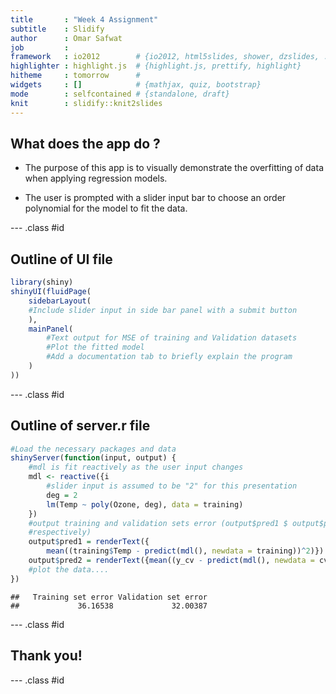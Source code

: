 ```yaml
---
title       : "Week 4 Assignment"
subtitle    : Slidify
author      : Omar Safwat
job         : 
framework   : io2012        # {io2012, html5slides, shower, dzslides, ...}
highlighter : highlight.js  # {highlight.js, prettify, highlight}
hitheme     : tomorrow      # 
widgets     : []            # {mathjax, quiz, bootstrap}
mode        : selfcontained # {standalone, draft}
knit        : slidify::knit2slides
--- 
```


## What does the app do ?

- The purpose of this app is to visually demonstrate the overfitting of data when applying regression models. 

- The user is prompted with a slider input bar to choose an order polynomial for the model to 
fit the data.

--- .class #id

## Outline of UI file


```r
library(shiny)
shinyUI(fluidPage(
    sidebarLayout(
    #Include slider input in side bar panel with a submit button
    ),
    mainPanel(
        #Text output for MSE of training and Validation datasets
        #Plot the fitted model
        #Add a documentation tab to briefly explain the program
    )
))
```

--- .class #id

## Outline of server.r file




```r
#Load the necessary packages and data 
shinyServer(function(input, output) {
    #mdl is fit reactively as the user input changes
    mdl <- reactive({i
        #slider input is assumed to be "2" for this presentation
        deg = 2
        lm(Temp ~ poly(Ozone, deg), data = training)
    })
    #output training and validation sets error (output$pred1 $ output$pred2, 
    #respectively)
    output$pred1 = renderText({
        mean((training$Temp - predict(mdl(), newdata = training))^2)})
    output$pred2 = renderText({mean((y_cv - predict(mdl(), newdata = cv))^2)})
    #plot the data....
})
```

```
##   Training set error Validation set error 
##             36.16538             32.00387
```

--- .class #id

## Thank you!

--- .class #id


